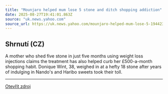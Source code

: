 ```yaml
---
title: "Mounjaro helped mum lose 5 stone and ditch shopping addiction"
date: 2025-08-27T19:41:01.863Z
source: "uk.news.yahoo.com"
source_url: https://uk.news.yahoo.com/mounjaro-helped-mum-lose-5-194423675.html
---
```


## Shrnutí (CZ)
A mother who shed five stone in just five months using weight loss injections claims the treatment has also helped curb her £500-a-month shopping habit. Donique Wint, 38, weighed in at a hefty 18 stone after years of indulging in Nando's and Haribo sweets took their toll.

---

[Otevřít zdroj](https://uk.news.yahoo.com/mounjaro-helped-mum-lose-5-194423675.html)
